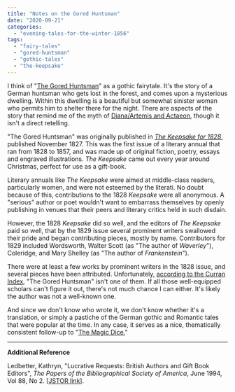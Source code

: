 ```yaml
---
title: "Notes on the Gored Huntsman"
date: "2020-09-21"
categories: 
  - "evening-tales-for-the-winter-1856"
tags: 
  - "fairy-tales"
  - "gored-huntsman"
  - "gothic-tales"
  - "the-keepsake"
---
```


I think of "[The Gored Huntsman](https://archive.org/details/eveningtalesfor00unkngoog/page/n34/mode/2up)" as a gothic fairytale. It's the story of a German huntsman who gets lost in the forest, and comes upon a mysterious dwelling. Within this dwelling is a beautiful but somewhat sinister woman who permits him to shelter there for the night. There are aspects of the story that remind me of the myth of [Diana/Artemis and Actaeon](http://www.talesbeyondbelief.com/myth-stories/diana-actaeon.htm), though it isn't a direct retelling.

"The Gored Huntsman" was originally published in [_The Keepsake for 1828_,](https://books.google.com/books?id=B-sNAAAAQAAJ&printsec=frontcover&source=gbs_ge_summary_r&cad=0#v=onepage&q&f=false) published November 1827. This was the first issue of a literary annual that ran from 1828 to 1857, and was made up of original fiction, poetry, essays and engraved illustrations. _The Keepsake_ came out every year around Christmas, perfect for use as a gift-book.

<!--more-->

Literary annuals like _The Keepsake_ were aimed at middle-class readers, particularly women, and were not esteemed by the literati. No doubt because of this, contributions to the 1828 _Keepsake_ were all anonymous. A "serious" author or poet wouldn't want to embarrass themselves by openly publishing in venues that their peers and literary critics held in such disdain.

However, the 1828 _Keepsake_ did so well, and the editors of _The Keepsake_ paid so well, that by the 1829 issue several prominent writers swallowed their pride and began contributing pieces, mostly by name. Contributors for 1829 included Wordsworth, Walter Scott (as "The author of _Waverley_"), Coleridge, and Mary Shelley (as "The author of _Frankenstein_").

There were at least a few works by prominent writers in the 1828 issue, and several pieces have been attributed. Unfortunately, [according to the Curran Index](http://www.curranindex.org/articles?page=1&search%5Barticle_year%5D%5B%5D=1827+-+1827&search%5Bperiodical%5D%5B%5D=39&per_page=50), "The Gored Huntsman" isn't one of them. If all those well-equipped scholars can't figure it out, there's not much chance I can either. It's likely the author was not a well-known one.

And since we don't know who wrote it, we don't know whether it's a translation, or simply a pastiche of the German gothic and Romantic tales that were popular at the time. In any case, it serves as a nice, thematically consistent follow-up to "[The Magic Dice.](https://darktalessleuth.wordpress.com/2020/09/18/notes-on-the-magic-dice/)"

* * *

**Additional Reference**

Ledbetter, Kathryn, "Lucrative Requests: British Authors and Gift Book Editors", _The Papers of the Bibliographical Society of America_, June 1994, Vol 88, No 2. \[[JSTOR link](https://www.jstor.org/stable/24304660)\].
